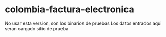 # colombia-factura-electronica

No usar esta version, son los binarios de pruebas
Los datos entrados aqui seran cargado sitio de prueba
